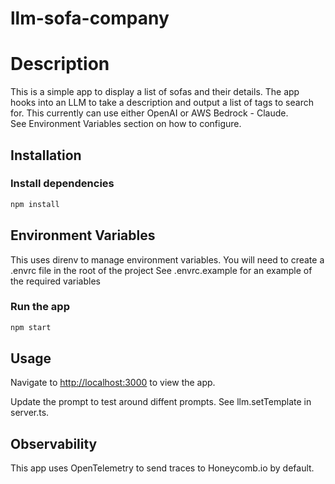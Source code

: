 # llm-sofa-company
# Description
This is a simple app to display a list of sofas and their details.
The app hooks into an LLM to take a description and output a list of tags to search for.
This currently can use either OpenAI or AWS Bedrock - Claude.  
See Environment Variables section on how to configure.

## Installation
### Install dependencies
```bash
npm install
```

## Environment Variables
This uses direnv to manage environment variables. You will need to create a .envrc file in the root of the project
See .envrc.example for an example of the required variables

### Run the app
```bash
npm start
```

## Usage
Navigate to [http://localhost:3000](http://localhost:3000) to view the app.


Update the prompt to test around diffent prompts. See llm.setTemplate in server.ts.

## Observability
This app uses OpenTelemetry to send traces to Honeycomb.io by default.

